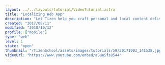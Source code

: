 ```yaml
---
layout: ../../layouts/tutorial/VideoTutorial.astro
title: "Localizing Web App"
description: "Let Tizen help you craft personal and local content delivered on a global scale. Localizing your Tizen apps help your users feel more connected to your app as if it were made just for them. "
created: "2017/08/11"
modified: "2018/10/12"
profile: ["mobile"]
type: "web"
level: 1
state: "open"
thumbnail: "/TizenSchool/assets/images/tutorials/59/20171003_141538.jpg"
videoUrl: "https://www.youtube.com/embed/aSuuSfsO544"
---
```

